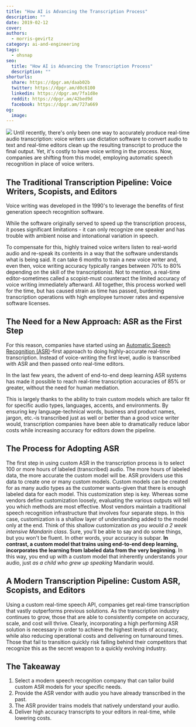 ```yaml
---
title: "How AI is Advancing the Transcription Process"
description: ""
date: 2019-02-12
cover: 
authors:
  - morris-gevirtz
category: ai-and-engineering
tags:
  - ohsnap
seo:
  title: "How AI is Advancing the Transcription Process"
  description: ""
shorturls:
  share: https://dpgr.am/daab02b
  twitter: https://dpgr.am/d0c6100
  linkedin: https://dpgr.am/7fa1d8e
  reddit: https://dpgr.am/42bed9d
  facebook: https://dpgr.am/727a669
og:
  image: 
---
```


![](https://images.unsplash.com/photo-1522165078649-823cf4dbaf46?ixlib=rb-1.2.1&ixid=eyJhcHBfaWQiOjEyMDd9&auto=format&fit=crop&w=2250&q=80) Until recently, there's only been one way to accurately produce real-time audio transcription: voice writers use dictation software to convert audio to text and real-time editors clean up the resulting transcript to produce the final output. Yet, it's costly to have voice writing in the process. Now, companies are shifting from this model, employing automatic speech recognition in place of voice writers.

## The Traditional Transcription Pipeline: Voice Writers, Scopists, and Editors

Voice writing was developed in the 1990's to leverage the benefits of first generation speech recognition software.

While the software originally served to speed up the transcription process, it poses significant limitations - it can only recognize one speaker and has trouble with ambient noise and intonational variation in speech.

To compensate for this, highly trained voice writers listen to real-world audio and re-speak its contents in a way that the software understands what is being said. It can take 6 months to train a new voice writer and, even then, voice writing accuracy typically ranges between 70% to 80% depending on the skill of the transcriptionist. Not to mention, a real-time editor-sometimes called a scopist-must counteract the limited accuracy of voice writing immediately afterward. All together, this process worked well for the time, but has caused strain as time has passed, burdening transcription operations with high employee turnover rates and expensive software licenses.

## The Need for a New Approach: ASR as the First Step

For this reason, companies have started using an [Automatic Speech Recognition (ASR)](https://blog.deepgram.com/what-is-asr/)-first approach to doing highly-accurate real-time transcription. Instead of voice-writing the first level, audio is transcribed with ASR and then passed onto real-time editors.

In the last few years, the advent of end-to-end deep learning ASR systems has made it possible to reach real-time transcription accuracies of 85% or greater, without the need for human mediation.

This is largely thanks to the ability to train custom models which are tailor fit for specific audio types, languages, accents, and environments. By ensuring key language-technical words, business and product names, jargon, etc.-is transcribed just as well or better than a good voice writer would, transcription companies have been able to dramatically reduce labor costs while increasing accuracy for editors down the pipeline.

## The Process for Adopting ASR

The first step in using custom ASR in the transcription process is to select 100 or more hours of labeled (transcribed) audio. The more hours of labeled data, the more accurate the custom model will be. ASR providers use this data to create one or many custom models. Custom models can be created for as many audio types as the customer wants-given that there is enough labeled data for each model. This customization step is key. Whereas some vendors define customization loosely, evaluating the various outputs will tell you which methods are most effective. Most vendors maintain a traditional speech recognition infrastructure that involves four separate steps. In this case, customization is a shallow layer of understanding added to the model only at the end. Think of this shallow customization _as you would a 2 week intensive Mandarin class_. Sure, you'll be able to say and do some things, but you won't be fluent. In other words, your accuracy is subpar. **In contrast, a custom model that trains using end-to-end deep learning, incorporates the learning from labeled data from the very beginning**. In this way, you end up with a custom model that inherently understands your audio, just _as a child who grew up speaking_ Mandarin would.

## A Modern Transcription Pipeline: Custom ASR, Scopists, and Editors

Using a custom real-time speech API, companies get real-time transcription that vastly outperforms previous solutions. As the transcription industry continues to grow, those that are able to consistently compete on accuracy, scale, and cost will thrive. Clearly, incorporating a high performing ASR solution is necessary in order to achieve the highest levels of accuracy, while also reducing operational costs and delivering on turnaround times. Those that fail to transition quickly risk falling behind their competitors that recognize this as the secret weapon to a quickly evolving industry.

## The Takeaway

1.  Select a modern speech recognition company that can tailor build custom ASR models for your specific needs.
2.  Provide the ASR vendor with audio you have already transcribed in the past.
3.  The ASR provider trains models that natively understand your audio.
4.  Deliver high accuracy transcripts to your editors in real-time, while lowering costs.

